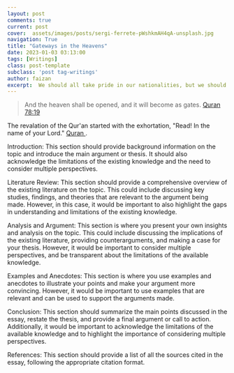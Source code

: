 ```yaml
---
layout: post
comments: true
current: post
cover:  assets/images/posts/sergi-ferrete-pWshkmAH4qA-unsplash.jpg
navigation: True
title: "Gateways in the Heavens"
date: 2023-01-03 03:13:00
tags: [Writings]
class: post-template
subclass: 'post tag-writings'
author: faizan
excerpt:  We should all take pride in our nationalities, but we should not become blind to Humanity. Humanity surpasses the bounds of caste, creed, religion and ethnicity.
---
```


> And the heaven shall be opened, and it will become as gates.
[Quran 78:19](https://quran.com/78/19)

The revalation of the Qur'an started with the exhortation, "Read! In the name of your Lord." [Quran ](). 

Introduction: This section should provide background information on the topic and introduce the main argument or thesis. It should also acknowledge the limitations of the existing knowledge and the need to consider multiple perspectives.

Literature Review: This section should provide a comprehensive overview of the existing literature on the topic. This could include discussing key studies, findings, and theories that are relevant to the argument being made. However, in this case, it would be important to also highlight the gaps in understanding and limitations of the existing knowledge.

Analysis and Argument: This section is where you present your own insights and analysis on the topic. This could include discussing the implications of the existing literature, providing counterarguments, and making a case for your thesis. However, it would be important to consider multiple perspectives, and be transparent about the limitations of the available knowledge.

Examples and Anecdotes: This section is where you use examples and anecdotes to illustrate your points and make your argument more convincing. However, it would be important to use examples that are relevant and can be used to support the arguments made.

Conclusion: This section should summarize the main points discussed in the essay, restate the thesis, and provide a final argument or call to action. Additionally, it would be important to acknowledge the limitations of the available knowledge and to highlight the importance of considering multiple perspectives.

References: This section should provide a list of all the sources cited in the essay, following the appropriate citation format.